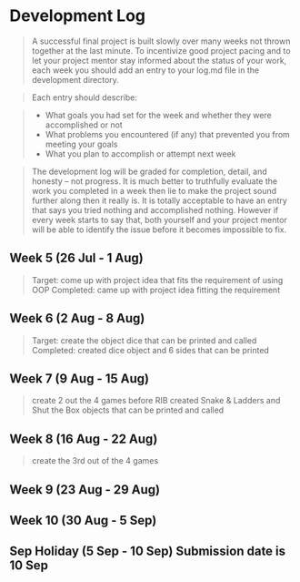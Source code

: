 # Development Log
> A successful final project is built slowly over many weeks not thrown together at the last minute. To incentivize good project pacing and to let your project mentor stay informed about the status of your work, each week you should add an entry to your log.md file in the development directory.

> Each entry should describe:

> - What goals you had set for the week and whether they were accomplished or not
> - What problems you encountered (if any) that prevented you from meeting your goals
> - What you plan to accomplish or attempt next week

> The development log will be graded for completion, detail, and honesty – not progress. It is much better to truthfully evaluate the work you completed in a week then lie to make the project sound further along then it really is. It is totally acceptable to have an entry that says you tried nothing and accomplished nothing. However if every week starts to say that, both yourself and your project mentor will be able to identify the issue before it becomes impossible to fix.

## Week 5 (26 Jul - 1 Aug)
> Target: come up with project idea that fits the requirement of using OOP
> Completed: came up with project idea fitting the requirement

## Week 6 (2 Aug - 8 Aug)
> Target: create the object dice that can be printed and called
> Completed: created dice object and 6 sides that can be printed

## Week 7 (9 Aug - 15 Aug)
> create 2 out the 4 games before RIB
> created Snake & Ladders and Shut the Box objects that can be printed and called

## Week 8 (16 Aug - 22 Aug)
> create the 3rd out of the 4 games

## Week 9 (23 Aug - 29 Aug)

## Week 10 (30 Aug - 5 Sep)

## Sep Holiday (5 Sep - 10 Sep) **Submission date is 10 Sep**
